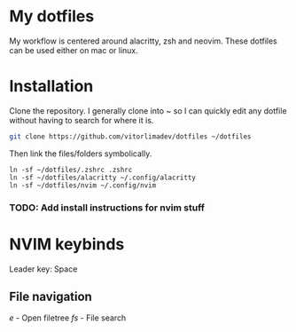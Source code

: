 # My dotfiles

My workflow is centered around alacritty, zsh and neovim. These dotfiles can be used either on mac or linux.

# Installation

Clone the repository. I generally clone into ~ so I can quickly edit any dotfile without having to
search for where it is.

```sh
git clone https://github.com/vitorlimadev/dotfiles ~/dotfiles
```

Then link the files/folders symbolically.

```
ln -sf ~/dotfiles/.zshrc .zshrc
ln -sf ~/dotfiles/alacritty ~/.config/alacritty
ln -sf ~/dotfiles/nvim ~/.config/nvim
```

### TODO: Add install instructions for nvim stuff

# NVIM keybinds

Leader key: Space

## File navigation
*<leader>e* - Open filetree
*<leader>fs* - File search
